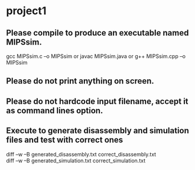 # project1

## Please compile to produce an executable named MIPSsim.

gcc MIPSsim.c –o MIPSsim or javac MIPSsim.java or g++ MIPSsim.cpp –o MIPSsim

## Please do not print anything on screen.
## Please do not hardcode input filename, accept it as command lines option.
## Execute to generate disassembly and simulation files and test with correct ones

diff –w –B generated_disassembly.txt correct_disassembly.txt  
diff –w –B generated_simulation.txt correct_simulation.txt
